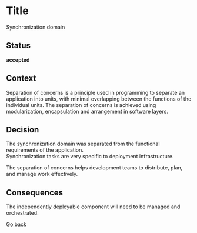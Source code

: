 # Title

Synchronization domain

## Status

**accepted**

## Context

Separation of concerns is a principle used in programming to separate an application into units, with minimal overlapping between the functions of the individual units. The separation of concerns is achieved using modularization, encapsulation and arrangement in software layers.

## Decision

The synchronization domain was separated from the functional requirements of the application.  
Synchronization tasks are very specific to deployment infrastructure.  

The separation of concerns helps development teams to distribute, plan, and manage work effectively.  

## Consequences

The independently deployable component will need to be managed and orchestrated.  


[Go back](./README.md)